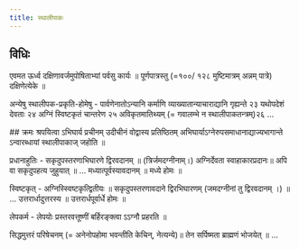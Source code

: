 ```yaml
---
title: स्थालीपाकः
---
```


## विधिः

एवमत ऊर्ध्व दक्षिणावर्जमुपोषिताभ्यां पर्वसु कार्यः ॥ पूर्णपात्रस्तु (=१००/ १२८ मुष्टिमात्रम् अन्नम् पात्रे) दक्षिणेत्येके ॥

अन्येषु स्थालीपक-प्रकृति-होमेषु - पार्वणेनातोऽन्यानि कर्माणि व्याख्यातान्याचाराद्यानि गृह्यन्ते २३ यथोपदेशं देवताः २४ अग्निं स्विष्टकृतं चान्तरेण २५ अविकृतमातिथ्यम्  (= गवालम्भे न स्थालीपाकतन्त्रम्)२६
…

##‌ क्रमः
श्रपयित्वा ऽभिघार्य प्रचीनम् उदीचीनं वोद्वास्य प्रतिष्ठितम् अभिघार्याऽग्नेरुपसमाधानाद्याज्यभागान्ते ऽन्वारब्धायां स्थालीपाकाज् जहोति ॥

प्रधानाहुतिः - सकृदुपस्तरणाभिघारणे द्विरवदानम् ॥ (त्रिर्जमदग्नीनाम्।) अग्निर्देवता स्वाहाकारप्रदानः॥  अपि वा सकृदुपहत्य जुहुयात् ॥  … मध्यात्पूर्वस्यावदानम् ॥ मध्ये होमः ॥

स्विष्टकृत् - अग्निस्स्विष्टकृत्द्वितीयः ॥ सकृदुपस्तरणावदाने द्विरभिघारणम् (जमदग्नीनां तु द्विरवदानम् ।) ॥  … उत्तरार्धादुत्तरस्य ॥ उत्तरार्धपूर्वार्धे होमः ॥

लेपकर्म - लेपयोः प्रस्तरवत्तूष्णीं बर्हिरङ्क्त्वा ऽऽग्नौ प्रहरति ॥

सिद्धमुत्तरं परिषेचनम्  (= अनेनोपहोमा भवन्तीति केचिन्, नेत्यन्ये)॥ तेन सर्पिष्मता ब्राह्मणं भोजयेत् ॥ …
